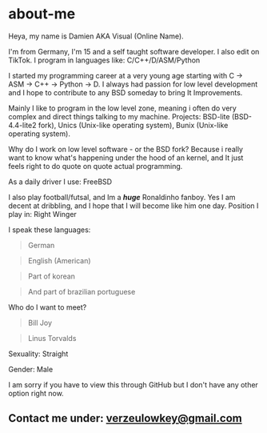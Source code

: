 # about-me

Heya, my name is Damien AKA Visual (Online Name).

I'm from Germany, I'm 15 and a self taught software developer. I also edit on TikTok.
I program in languages like: C/C++/D/ASM/Python

I started my programming career at a very young age starting with C -> ASM -> C++ -> Python -> D. I always had passion for low level development and I hope to contribute to any BSD someday to bring It Improvements.

Mainly I like to program in the low level zone, meaning i often do very complex and direct things talking to my machine.
Projects: BSD-lite (BSD-4.4-lite2 fork), Unics (Unix-like operating system), Bunix (Unix-like operating system).

Why do I work on low level software - or the BSD fork?
Because i really want to know what's happening under the hood of an kernel, and It just feels right to do quote on quote actual programming.

As a daily driver I use: FreeBSD

I also play football/futsal, and Im a ***huge*** Ronaldinho fanboy. Yes I am decent at dribbling, and I hope that I will become like him one day.
Position I play in: Right Winger

I speak these languages:
>German

>English (American)

>Part of korean

>And part of brazilian portuguese

Who do I want to meet?
> Bill Joy

> Linus Torvalds

Sexuality:
Straight

Gender:
Male

I am sorry if you have to view this through GitHub but I don't have any other option right now.

Contact me under: verzeulowkey@gmail.com
----------------------------------------
